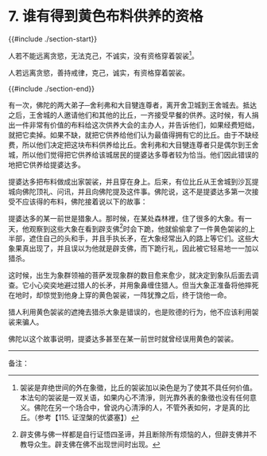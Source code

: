 # 7. 谁有得到黄色布料供养的资格
{{#include ./section-start}}

人若不能远离贪慾，无法克己，不诚实，没有资格穿着袈裟[^1]。

人若远离贪慾，善持戒律，克己，诚实，有资格穿着袈裟。

{{#include ./section-end}}

有一次，佛陀的两大弟子─舍利弗和大目犍连尊者，离开舍卫城到王舍城去。抵达之后，王舍城的人邀请他们和其他的比丘，一齐接受早餐的供养。这时候，有人捐出一件非常有价值的布料给这次供养大会的主办人，并告诉他们，如果经费短绌，就把它卖掉。如果不缺，就把它供养给他们认为最值得拥有它的比丘。由于不缺经费，所以他们决定把这块布料供养给比丘。舍利弗和大目犍连尊者只是偶尔到王舍城，所以他们觉得把它供养给该城居民的提婆达多尊者较为恰当。他们因此错误的地把它供养给提婆达多。

提婆达多把布料做成出家袈裟，并且穿在身上。后来，有位比丘从王舍城到沙瓦提城向佛陀顶礼、问讯，并且向佛陀提及这件事。佛陀说，这不是提婆达多第一次接受不应该得的布料，佛陀接着说以下的故事：

提婆达多的某一前世是猎象人。那时候，在某处森林裡，住了很多的大象。有一天，他观察到这些大象在看到辟支佛[^2]时会下跪，他就偷偷拿了一件黄色袈裟的上半部，遮住自己的头和手，并且手执长矛，在大象经常出入的路上等它们。这些大象果真出现了，并且误以为他就是辟支佛，而下跪行礼，因此被它轻易地一一加以猎杀。

这时候，出生为象群领袖的菩萨发现象群的数目愈来愈少，就决定到象队后面去调查。它小心奕奕地避过猎人的长矛，并用象鼻缠住猎人。但当大象正准备将他摔死在地时，却惊觉到他身上穿的黄色袈裟，一阵犹豫之后，终于饶他一命。

猎人利用黄色袈裟的遮掩去猎杀大象是错误的，也是败德的行为，他不应该利用袈裟来骗人。

佛陀以这个故事说明，提婆达多甚至在某一前世时就曾经误用黄色的袈裟。


---



备注：

[^1]: 袈裟是弃绝世间的外在象徵，比丘的袈裟加以染色是为了使其不具任何价值。本法句的袈裟是一双关语，如果内心不清淨，则光靠外表的象徵也没有任何意义。佛陀在另一个场合中，曾说内心清淨的人，不管外表如何，才是真的比丘。（参考【115. 证涅槃的优婆塞】）

[^2]: 辟支佛与佛一样都是自行证悟四圣谛，并且断除所有烦恼的人，但辟支佛并不教导众生。辟支佛在佛不出现世间时出现。

